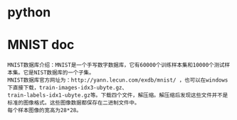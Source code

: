# python

# MNIST doc
    MNIST数据库介绍：MNIST是一个手写数字数据库，它有60000个训练样本集和10000个测试样本集。它是NIST数据库的一个子集。
    MNIST数据库官方网址为：http://yann.lecun.com/exdb/mnist/ ，也可以在windows下直接下载，train-images-idx3-ubyte.gz、
    train-labels-idx1-ubyte.gz等。下载四个文件，解压缩。解压缩后发现这些文件并不是标准的图像格式。这些图像数据都保存在二进制文件中。
    每个样本图像的宽高为28*28。
